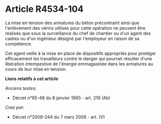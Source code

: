 # Article R4534-104

La mise en tension des armatures du béton précontraint ainsi que l'enlèvement des vérins utilisés pour cette opération ne
peuvent être réalisés que sous la surveillance du chef de chantier ou d'un agent des cadres ou d'un ingénieur désigné par
l'employeur en raison de sa compétence.

Cet agent veille à la mise en place de dispositifs appropriés pour protéger efficacement les travailleurs contre le danger
qui pourrait résulter d'une libération intempestive de l'énergie emmagasinée dans les armatures au cours de leur mise en
tension.

**Liens relatifs à cet article**

_Anciens textes_:

  - Décret n°65-48 du 8 janvier 1965 - art. 219 (Ab)

_Créé par_:

  - Décret n°2008-244 du 7 mars 2008 - art. (V)
